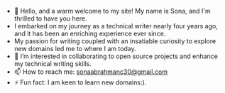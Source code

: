 - 👋  Hello, and a warm welcome to my site! My name is Sona, and I'm thrilled to have you here.
- I embarked on my journey as a technical writer nearly four years ago, and it has been an enriching experience ever since.
- My passion for writing coupled with an insatiable curiosity to explore new domains led me to where I am today.
- 👀 I’m interested in collaborating to open source projects and enhance my technical writing skills.
- 📫 How to reach me: sonaabrahmanc30@gmail.com
- ⚡ Fun fact: I am keen to learn new domains:).


